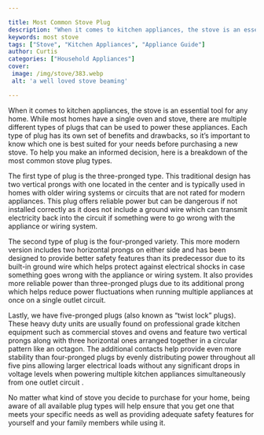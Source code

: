 ```yaml
---

title: Most Common Stove Plug
description: "When it comes to kitchen appliances, the stove is an essential tool for any home. While most homes have a single oven and stove, t...take a moment to check it out "
keywords: most stove
tags: ["Stove", "Kitchen Appliances", "Appliance Guide"]
author: Curtis
categories: ["Household Appliances"]
cover: 
 image: /img/stove/383.webp
 alt: 'a well loved stove beaming'

---
```


When it comes to kitchen appliances, the stove is an essential tool for any home. While most homes have a single oven and stove, there are multiple different types of plugs that can be used to power these appliances. Each type of plug has its own set of benefits and drawbacks, so it’s important to know which one is best suited for your needs before purchasing a new stove. To help you make an informed decision, here is a breakdown of the most common stove plug types. 

The first type of plug is the three-pronged type. This traditional design has two vertical prongs with one located in the center and is typically used in homes with older wiring systems or circuits that are not rated for modern appliances. This plug offers reliable power but can be dangerous if not installed correctly as it does not include a ground wire which can transmit electricity back into the circuit if something were to go wrong with the appliance or wiring system. 

The second type of plug is the four-pronged variety. This more modern version includes two horizontal prongs on either side and has been designed to provide better safety features than its predecessor due to its built-in ground wire which helps protect against electrical shocks in case something goes wrong with the appliance or wiring system. It also provides more reliable power than three-pronged plugs due to its additional prong which helps reduce power fluctuations when running multiple appliances at once on a single outlet circuit. 

 Lastly, we have five-pronged plugs (also known as “twist lock” plugs). These heavy duty units are usually found on professional grade kitchen equipment such as commercial stoves and ovens and feature two vertical prongs along with three horizontal ones arranged together in a circular pattern like an octagon. The additional contacts help provide even more stability than four-pronged plugs by evenly distributing power throughout all five pins allowing larger electrical loads without any significant drops in voltage levels when powering multiple kitchen appliances simultaneously from one outlet circuit . 

No matter what kind of stove you decide to purchase for your home, being aware of all available plug types will help ensure that you get one that meets your specific needs as well as providing adequate safety features for yourself and your family members while using it.
